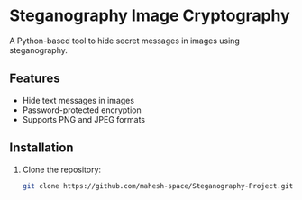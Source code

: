 # Steganography Image Cryptography

A Python-based tool to hide secret messages in images using steganography.

## Features
- Hide text messages in images
- Password-protected encryption
- Supports PNG and JPEG formats

## Installation
1. Clone the repository:
   ```bash
   git clone https://github.com/mahesh-space/Steganography-Project.git
